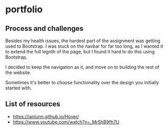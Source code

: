 # portfolio

## Process and challenges

Besides my health issues, the hardest part of the assignment was getting used to Bootstrap. I was stuck on the navbar for far too long, as I wanted it to extend the full legnth of the page, but I found it hard to do this using Bootstrap. 

I decided to keep the navigation as it, and move on to building the rest of the website.

Sometimes it's better to choose functionality over the design you initially started with.

## List of resources

- https://ianlunn.github.io/Hover/
- https://www.youtube.com/watch?v=_MrShB9fh7U



